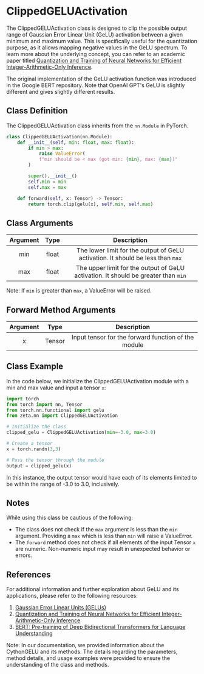 # ClippedGELUActivation


The ClippedGELUActivation class is designed to clip the possible output range of Gaussian Error Linear Unit (GeLU) activation between a given minimum and maximum value. This is specifically useful for the quantization purpose, as it allows mapping negative values in the GeLU spectrum. To learn more about the underlying concept, you can refer to an academic paper titled [Quantization and Training of Neural Networks for Efficient Integer-Arithmetic-Only Inference](https://arxiv.org/pdf/1712.05877.pdf).

The original implementation of the GeLU activation function was introduced in the Google BERT repository. Note that OpenAI GPT's GeLU is slightly different and gives slightly different results.

## Class Definition

The ClippedGELUActivation class inherits from the `nn.Module` in PyTorch.

```python
class ClippedGELUActivation(nn.Module):
    def __init__(self, min: float, max: float):
        if min > max:
            raise ValueError(
            f"min should be < max (got min: {min}, max: {max})"
        )

        super().__init__()
        self.min = min
        self.max = max

    def forward(self, x: Tensor) -> Tensor:
        return torch.clip(gelu(x), self.min, self.max)
```

## Class Arguments

| Argument |   Type  |                                 Description                                  |
|:--------:|:-------:|:----------------------------------------------------------------------------:|
|    min   |  float  |   The lower limit for the output of GeLU activation. It should be less than `max`  |
|    max   |  float  |   The upper limit for the output of GeLU activation. It should be greater than `min` |

Note: If `min` is greater than `max`, a ValueError will be raised.

## Forward Method Arguments

| Argument |   Type  |                                 Description                                  |
|:--------:|:-------:|:----------------------------------------------------------------------------:|
|    x    |  Tensor  |   Input tensor for the forward function of the module   |

## Class Example

In the code below, we initialize the ClippedGELUActivation module with a min and max value and input a tensor `x`:

```python
import torch
from torch import nn, Tensor
from torch.nn.functional import gelu
from zeta.nn import ClippedGELUActivation

# Initialize the class
clipped_gelu = ClippedGELUActivation(min=-3.0, max=3.0)

# Create a tensor
x = torch.randn(3,3)

# Pass the tensor through the module
output = clipped_gelu(x)
```

In this instance, the output tensor would have each of its elements limited to be within the range of -3.0 to 3.0, inclusively.

## Notes

While using this class be cautious of the following:
- The class does not check if the `max` argument is less than the `min` argument. Providing a `max` which is less than `min` will raise a ValueError.
- The `forward` method does not check if all elements of the input Tensor `x` are numeric. Non-numeric input may result in unexpected behavior or errors.

## References 

For additional information and further exploration about GeLU and its applications, please refer to the following resources:

1. [Gaussian Error Linear Units (GELUs)](https://arxiv.org/abs/1606.08415)
2. [Quantization and Training of Neural Networks for Efficient Integer-Arithmetic-Only Inference](https://arxiv.org/abs/1712.05877)
3. [BERT: Pre-training of Deep Bidirectional Transformers for Language Understanding](https://arxiv.org/abs/1810.04805)

Note: In our documentation, we provided information about the CythonGELU and its methods. The details regarding the parameters, method details, and usage examples were provided to ensure the understanding of the class and methods.
